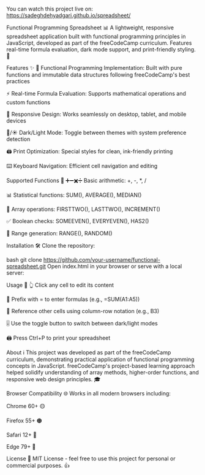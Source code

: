 You can watch this project live on: https://sadeghdehyadgari.github.io/spreadsheet/

Functional Programming Spreadsheet 📊
A lightweight, responsive spreadsheet application built with functional programming principles in JavaScript, developed as part of the freeCodeCamp curriculum. Features real-time formula evaluation, dark mode support, and print-friendly styling. 🚀

Features ✨
🧮 Functional Programming Implementation: Built with pure functions and immutable data structures following freeCodeCamp's best practices

⚡ Real-time Formula Evaluation: Supports mathematical operations and custom functions

📱 Responsive Design: Works seamlessly on desktop, tablet, and mobile devices

🌙/☀️ Dark/Light Mode: Toggle between themes with system preference detection

🖨️ Print Optimization: Special styles for clean, ink-friendly printing

⌨️ Keyboard Navigation: Efficient cell navigation and editing

Supported Functions 🔢
➕➖✖️➗ Basic arithmetic: +, -, *, /

📊 Statistical functions: SUM(), AVERAGE(), MEDIAN()

🔄 Array operations: FIRSTTWO(), LASTTWO(), INCREMENT()

✅ Boolean checks: SOMEEVEN(), EVERYEVEN(), HAS2()

🎯 Range generation: RANGE(), RANDOM()

Installation 🛠️
Clone the repository:

bash
git clone https://github.com/your-username/functional-spreadsheet.git
Open index.html in your browser or serve with a local server:

Usage 📝
👆 Click any cell to edit its content

🔣 Prefix with = to enter formulas (e.g., =SUM(A1:A5))

🔗 Reference other cells using column-row notation (e.g., B3)

🎚️ Use the toggle button to switch between dark/light modes

🖨️ Press Ctrl+P to print your spreadsheet

About ℹ️
This project was developed as part of the freeCodeCamp curriculum, demonstrating practical application of functional programming concepts in JavaScript. freeCodeCamp's project-based learning approach helped solidify understanding of array methods, higher-order functions, and responsive web design principles. 🎓

Browser Compatibility 🌐
Works in all modern browsers including:

Chrome 60+ 🟡

Firefox 55+ 🟠

Safari 12+ 🔵

Edge 79+ 🔵

License 📄
MIT License - feel free to use this project for personal or commercial purposes. 👍

